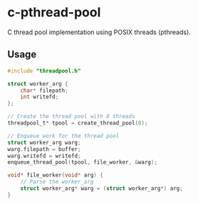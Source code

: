 # c-pthread-pool

C thread pool implementation using POSIX threads (pthreads).

## Usage

```c
#include "threadpool.h"

struct worker_arg {
    char* filepath;
    int writefd;
};

// Create the thread pool with 8 threads
threadpool_t* tpool = create_thread_pool(8);

// Enqueue work for the thread pool
struct worker_arg warg;
warg.filepath = buffer;
warg.writefd = writefd;
enqueue_thread_pool(tpool, file_worker, &warg);

void* file_worker(void* arg) {
    // Parse the worker_arg
    struct worker_arg* warg = (struct worker_arg*) arg;
}
```